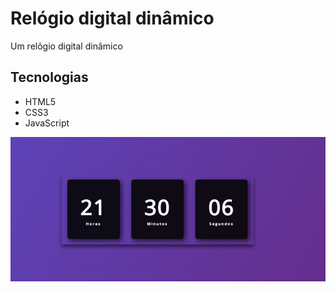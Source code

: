 # Relógio digital dinâmico

Um relôgio digital dinâmico

## Tecnologias
- HTML5
- CSS3
- JavaScript

<div>
  <img src="./assets/img/01.png" alt="Relogio">
</div>